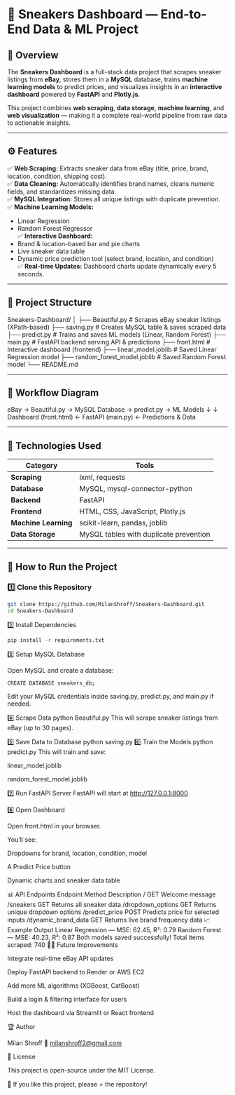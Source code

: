 # 🏀 Sneakers Dashboard — End-to-End Data & ML Project

## 📌 Overview
The **Sneakers Dashboard** is a full-stack data project that scrapes sneaker listings from **eBay**, stores them in a **MySQL** database, trains **machine learning models** to predict prices, and visualizes insights in an **interactive dashboard** powered by **FastAPI** and **Plotly.js**.

This project combines **web scraping**, **data storage**, **machine learning**, and **web visualization** — making it a complete real-world pipeline from raw data to actionable insights.

---

## ⚙️ Features
✅ **Web Scraping:** Extracts sneaker data from eBay (title, price, brand, location, condition, shipping cost).  
✅ **Data Cleaning:** Automatically identifies brand names, cleans numeric fields, and standardizes missing data.  
✅ **MySQL Integration:** Stores all unique listings with duplicate prevention.  
✅ **Machine Learning Models:**  
   - Linear Regression  
   - Random Forest Regressor  
✅ **Interactive Dashboard:**  
   - Brand & location-based bar and pie charts  
   - Live sneaker data table  
   - Dynamic price prediction tool (select brand, location, and condition)  
✅ **Real-time Updates:** Dashboard charts update dynamically every 5 seconds.  

---

## 🧩 Project Structure
Sneakers-Dashboard/
│
├── Beautiful.py # Scrapes eBay sneaker listings (XPath-based)
├── saving.py # Creates MySQL table & saves scraped data
├── predict.py # Trains and saves ML models (Linear, Random Forest)
├── main.py # FastAPI backend serving API & predictions
├── front.html # Interactive dashboard (frontend)
├── linear_model.joblib # Saved Linear Regression model
├── random_forest_model.joblib # Saved Random Forest model
└── README.md

---

## 🧠 Workflow Diagram

eBay → Beautiful.py → MySQL Database → predict.py → ML Models
↓ ↓
Dashboard (front.html) ← FastAPI (main.py) ← Predictions & Data

---

## 🧱 Technologies Used
| Category | Tools |
|-----------|--------|
| **Scraping** | lxml, requests |
| **Database** | MySQL, mysql-connector-python |
| **Backend** | FastAPI |
| **Frontend** | HTML, CSS, JavaScript, Plotly.js |
| **Machine Learning** | scikit-learn, pandas, joblib |
| **Data Storage** | MySQL tables with duplicate prevention |

---

## 🚀 How to Run the Project

### 1️⃣ Clone this Repository
```bash
git clone https://github.com/MilanShroff/Sneakers-Dashboard.git
cd Sneakers-Dashboard
```
2️⃣ Install Dependencies
```bash
pip install -r requirements.txt
```
3️⃣ Setup MySQL Database

Open MySQL and create a database:
```bash
CREATE DATABASE sneakers_db;
```
Edit your MySQL credentials inside saving.py, predict.py, and main.py if needed.

4️⃣ Scrape Data
python Beautiful.py
This will scrape sneaker listings from eBay (up to 30 pages).

5️⃣ Save Data to Database
python saving.py
6️⃣ Train the Models
python predict.py
This will train and save:

linear_model.joblib

random_forest_model.joblib

7️⃣ Run FastAPI Server
FastAPI will start at http://127.0.0.1:8000

8️⃣ Open Dashboard

Open front.html in your browser.

You’ll see:

Dropdowns for brand, location, condition, model

A Predict Price button

Dynamic charts and sneaker data table

📊 API Endpoints
Endpoint	Method	Description
/	GET	Welcome message
/sneakers	GET	Returns all sneaker data
/dropdown_options	GET	Returns unique dropdown options
/predict_price	POST	Predicts price for selected inputs
/dynamic_brand_data	GET	Returns live brand frequency data
📈 Example Output
Linear Regression — MSE: 62.45, R²: 0.79
Random Forest — MSE: 40.23, R²: 0.87
Both models saved successfully!
Total items scraped: 740
🧑‍💻 Future Improvements

Integrate real-time eBay API updates

Deploy FastAPI backend to Render or AWS EC2

Add more ML algorithms (XGBoost, CatBoost)

Build a login & filtering interface for users

Host the dashboard via Streamlit or React frontend

🏆 Author

Milan Shroff
📧 milanshroff2@gmail.com

📜 License

This project is open-source under the MIT License.

🌟 If you like this project, please ⭐ the repository!
